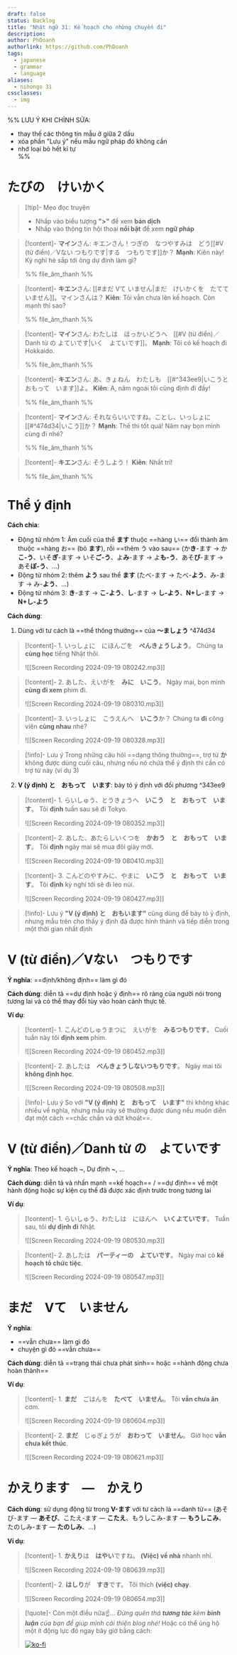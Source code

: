 ```yaml
---
draft: false
status: Backlog
title: "Nhật ngữ 31: Kế hoạch cho những chuyến đi"
description:
author: PhDoanh
authorlink: https://github.com/PhDoanh
tags:
  - japanese
  - grammar
  - language
aliases:
  - nihongo 31
cssclasses:
  - img
---
```

%% 
LƯU Ý KHI CHỈNH SỬA:
- thay thế các thông tin mẫu ở giữa 2 dấu 
- xóa phần "Lưu ý" nếu mẫu ngữ pháp đó không cần
- nhớ loại bỏ hết kí tự  
%%

# たびの　けいかく
> [!tip]- Mẹo đọc truyện
> - Nhấp vào biểu tượng **">"** để xem **bản dịch**
> - Nhấp vào thông tin hội thoại **nổi bật** để xem **ngữ pháp**

> [!content]- **マイン**さん: キエンさん！つぎの　なつやすみは　どう[[#V (từ điển)／Vない つもりです|する　つもりです]]か？
> **Mạnh**: Kiên này! Kỳ nghỉ hè sắp tới ông dự định làm gì?
> 
> %% file_âm_thanh %%

> [!content]- **キエン**さん: [[#まだ Vて いません|まだ　けいかくを　たてて　いません]]。マインさんは？
> **Kiên**: Tôi vẫn chưa lên kế hoạch. Còn mạnh thì sao?
> 
> %% file_âm_thanh %%

> [!content]- **マイン**さん: わたしは　ほっかいどうへ　[[#V (từ điển)／Danh từ の よていです|いく　よていです]]。
> **Mạnh**:  Tôi có kế hoạch đi Hokkaido.
> 
> %% file_âm_thanh %%

> [!content]- **キエン**さん: あ、きょねん　わたしも　[[#^343ee9|いこうと　おもって　います]]よ。
> **Kiên**: A, năm ngoái tôi cũng định đi đấy!
> 
> %% file_âm_thanh %%

> [!content]- **マイン**さん: それならいいですね。ことし、いっしょに　[[#^474d34|いこう]]か？
> **Mạnh**: Thế thì tốt quá! Năm nay bọn mình cùng đi nhé?
> 
> %% file_âm_thanh %%

> [!content]- **キエン**さん: そうしよう！ 
> **Kiên**: Nhất trí!
> 
> %% file_âm_thanh %%

# Thể ý định
**Cách chia**:
- Động từ nhóm 1: Âm cuối của thể **ます** thuộc ==hàng い== đổi thành âm thuộc ==hàng お== (bỏ **ます**), rồi ==thêm う vào sau== (か**き**-ます $\rightarrow$ か**こ-う**、いそ**ぎ**-ます $\rightarrow$ いそ**ご-う**、よ**み**-ます $\rightarrow$ よ**も-う**、あそ**び**-ます $\rightarrow$ あそ**ぼ-う**、…)
- Động từ nhóm 2: thêm **よう** sau thể **ます** (たべ-ます $\rightarrow$ たべ-**よう**、み-ます $\rightarrow$ み-**よう**、…)
- Động từ nhóm 3: **き**-ます $\rightarrow$ **こ-よう**、**し**-ます $\rightarrow$ **し-よう**、**N+し**-ます $\rightarrow$ **N+し-よう**

**Cách dùng**:
1. Dùng với tư cách là ==thể thông thường== của **～ましょう** ^474d34

> [!content]- 1\. いっしょに　にほんごを　**べんきょうしよう**。
> Chúng ta **cùng học** tiếng Nhật thôi.
> 
> ![[Screen Recording 2024-09-19 080242.mp3]]

> [!content]- 2\. あした、えいがを　**みに　いこう**。
> Ngày mai, bọn mình **cùng đi xem** phim đi.
> 
> ![[Screen Recording 2024-09-19 080310.mp3]]

> [!content]- 3\. いっしょに　こうえんへ　**いこう**か？
> Chúng ta **đi** công viên **cùng nhau** nhé?
> 
> ![[Screen Recording 2024-09-19 080328.mp3]]

> [!info]- Lưu ý
> Trong những câu hỏi ==dạng thông thường==, trợ từ **か** không được dùng cuối câu, nhưng nếu nó chứa thể ý định thì cần có trợ từ này (ví dụ 3)  

2. **V (ý định) と　おもって　います**: bày tỏ ý định với đối phương ^343ee9

> [!content]- 1\. らいしゅう、とうきょうへ　**いこう　と　おもって　います**。
> Tôi **định** tuần sau sẽ đi Tokyo.
> 
> ![[Screen Recording 2024-09-19 080352.mp3]]

> [!content]- 2\. あした、あたらしいくつを　**かおう　と　おもって　います**。
> Tôi **định** ngày mai sẽ mua đôi giày mới.
> 
> ![[Screen Recording 2024-09-19 080410.mp3]]

> [!content]- 3\. こんどのやすみに、やまに　**いこう　と　おもって　います**。
> Tôi **định** kỳ nghỉ tới sẽ đi leo núi.
> 
> ![[Screen Recording 2024-09-19 080427.mp3]]

> [!info]- Lưu ý
> **"V (ý định) と　おもいます"** cũng dùng để bày tỏ ý định, nhưng mẫu trên cho thấy ý định đã được hình thành và tiếp diễn trong một thời gian nhất định

# V (từ điển)／Vない　つもりです
**Ý nghĩa**: ==định/không định== làm gì đó

**Cách dùng**: diễn tả ==dự định hoặc ý định== rõ ràng của người nói trong tương lai và có thể thay đổi tùy vào hoàn cảnh thực tế.

**Ví dụ**:
> [!content]- 1\. こんどのしゅうまつに　えいがを　**みるつもりです**。
> Cuối tuần này tôi **định xem** phim.
> 
> ![[Screen Recording 2024-09-19 080452.mp3]]

> [!content]- 2\. あしたは　**べんきょうしないつもりです**。
> Ngày mai tôi **không định học**.
> 
> ![[Screen Recording 2024-09-19 080508.mp3]]

> [!info]- Lưu ý
> So với **"V (ý định) と　おもって　います"** thì không khác nhiều về nghĩa, nhưng mẫu này sẽ thường được dùng nếu muốn diễn đạt một cách ==chắc chắn và dứt khoát==.  

# V (từ điển)／Danh từ の　よていです
**Ý nghĩa**: Theo kế hoạch ~, Dự định ~, ...

**Cách dùng**: diễn tả và nhấn mạnh ==kế hoạch== / ==dự định== về một hành động hoặc sự kiện cụ thể đã được xác định trước trong tương lai

**Ví dụ**:
> [!content]- 1\. らいしゅう、わたしは　にほんへ　**いくよていです**。
> Tuần sau, tôi **dự định đi** Nhật.
> 
> ![[Screen Recording 2024-09-19 080530.mp3]]

> [!content]- 2\. あしたは　**パーティーの　よていです**。
> Ngày mai có **kế hoạch tổ chức tiệc**.
> 
> ![[Screen Recording 2024-09-19 080547.mp3]]

# まだ　Vて　いません
**Ý nghĩa**:
- ==vẫn chưa== làm gì đó
- chuyện gì đó ==vẫn chưa==

**Cách dùng**: diễn tả ==trạng thái chưa phát sinh== hoặc ==hành động chưa hoàn thành==

**Ví dụ**:
> [!content]- 1\. **まだ**　ごはんを　**たべて　いません**。
> Tôi **vẫn chưa ăn** cơm.
> 
> ![[Screen Recording 2024-09-19 080604.mp3]]

> [!content]- 2\. **まだ**　じゅぎょうが　**おわって　いません**。
> Giờ học **vẫn chưa kết thúc**.
> 
> ![[Screen Recording 2024-09-19 080621.mp3]]

# かえります　―　かえり
**Cách dùng**: sử dụng động từ trong **V-ます** với tư cách là ==danh từ== (あそび-ます ― **あそび**、こたえ-ます ― **こたえ**、もうしこみ-ます ― **もうしこみ**、たのしみ-ます ― **たのしみ**、…)

**Ví dụ**:
> [!content]- 1\. **かえり**は　**はやい**ですね。
> **(Việc) về nhà** nhanh nhỉ.
> 
> ![[Screen Recording 2024-09-19 080639.mp3]]

> [!content]- 2\. **はしり**が　**すき**です。
> Tôi thích **(việc) chạy**.
> 
> ![[Screen Recording 2024-09-19 080654.mp3]]

> [!quote]- Còn một điều nữa☝️...
> *Đừng quên thả **tương tác** kèm **bình luận** của bạn để giúp mình cải thiện blog nhé!* Hoặc có thể ủng hộ một ít động lực đó ngay bây giờ bằng cách:
> 
> [![ko-fi](https://ko-fi.com/img/githubbutton_sm.svg)](https://ko-fi.com/M4M111S8CI)




